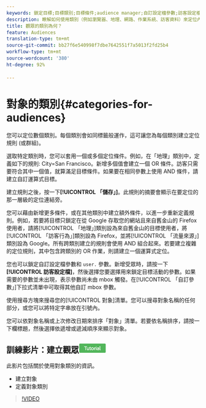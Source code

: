 ```yaml
---
keywords: 鎖定目標;目標類別;目標條件;audience manager;自訂設定檔參數;訪客設定檔;自訂使用者參數;目標規則
description: 瞭解如何使用類別（例如瀏覽器、地理、網路、作業系統、訪客資料）來定位內容。
title: 觀眾的類別為何？
feature: Audiences
translation-type: tm+mt
source-git-commit: bb27f6e540998f7dbe7642551f7a5013f2fd25b4
workflow-type: tm+mt
source-wordcount: '380'
ht-degree: 92%

---
```



# 對象的類別{#categories-for-audiences}

您可以定位數個類別。每個類別會如同標籤般運作，這可讓您為每個類別建立定位規則 (或群組)。

選取特定類別時，您可以套用一個或多個定位條件。例如，在「地理」類別中，定義如下的規則: City=San Francisco。新增多個值會建立一個 OR 條件。訪客只需要符合其中一個值，就算滿足目標條件。如果要在相同參數上使用 AND 條件，請建立自訂運算式目標。

建立規則之後，按一下&#x200B;**[!UICONTROL 「儲存」]**。此規則的摘要會顯示在要定位的那一層級的定位連結旁。

您可以藉由新增更多條件，或在其他類別中建立額外條件，以進一步重新定義規則。例如，若要將目標只鎖定在從 Google 存取您的網站且來自舊金山的 Firefox 使用者，請將[!UICONTROL 「地理」]類別設為來自舊金山的目標使用者，將[!UICONTROL 「訪客行為」]類別設為 Firefox，並將[!UICONTROL 「流量來源」]類別設為 Google。所有跨類別建立的規則會使用 AND 組合起來。若要建立複雜的定位規則，其中包含跨類別的 OR 作業，則請建立一個運算式定位。

您也可以鎖定自訂設定檔參數和 `user.` 參數。新增受眾時，請按一下&#x200B;**[!UICONTROL 訪客設定檔]**，然後選擇您要選擇用來鎖定目標活動的參數。如果需要的參數並未出現，表示參數尚未由 mbox 觸發。在[!UICONTROL 「自訂參數」]下拉式清單中可取得其他自訂 mbox 參數。

使用搜尋方塊來搜尋您的[!UICONTROL 對象]清單。您可以搜尋對象名稱的任何部分，或您可以將特定字串放在引號內。

您可以依對象名稱或上次修改日期來排序「對象」清單。若要依名稱排序，請按一下欄標題，然後選擇依遞增或遞減順序來顯示對象。

## 訓練影片：建立觀眾![教學課程標章](/help/assets/tutorial.png)

此影片包括關於使用對象類別的資訊。

* 建立對象
* 定義對象類別

>[!VIDEO](https://video.tv.adobe.com/v/17392)